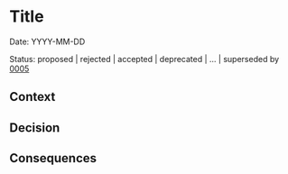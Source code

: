 # Title

Date: YYYY-MM-DD

Status: proposed | rejected | accepted | deprecated | … | superseded by
[0005](0005-example.md)

## Context

## Decision

## Consequences
